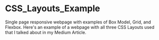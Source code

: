 # CSS_Layouts_Example
Single page responsive webpage with examples of Box Model, Grid, and Flexbox.
Here's an example of a webpage with all three CSS Layouts used that I talked about in my Medium Article. 

